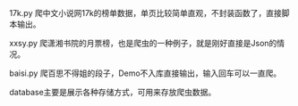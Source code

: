 17k.py  爬中文小说网17k的榜单数据，单页比较简单直观，不封装函数了，直接脚本输出。

xxsy.py 爬潇湘书院的月票榜，也是爬虫的一种例子，就是刚好直接是Json的情况。

baisi.py 爬百思不得姐的段子，Demo不入库直接输出，输入回车可以一直爬。

database主要是展示各种存储方式，可用来存放爬虫数据。
